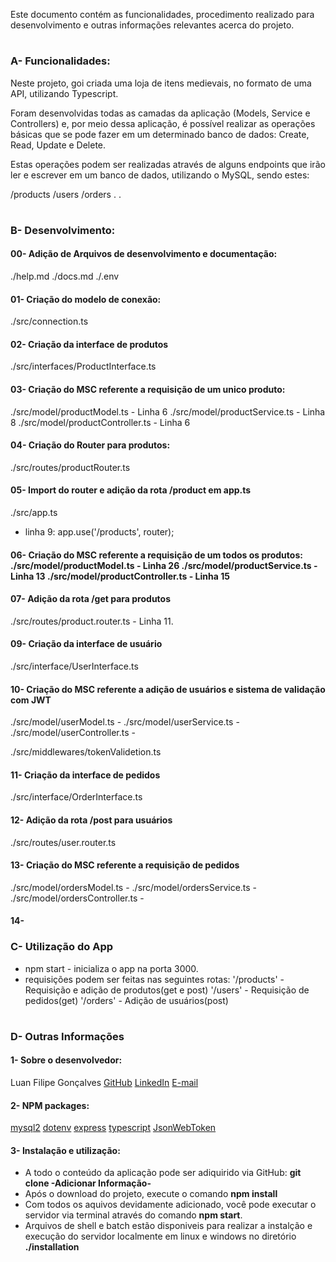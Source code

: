 Este documento contém as funcionalidades, procedimento realizado para desenvolvimento e outras informações relevantes acerca do projeto.

#
<h3>A- Funcionalidades:</h3>

Neste projeto, goi criada uma loja de itens medievais, no formato de uma API, utilizando Typescript.

Foram desenvolvidas todas as camadas da aplicação (Models, Service e Controllers) e, por meio dessa aplicação, é possível realizar as operações básicas que se pode fazer em um determinado banco de dados: Create, Read, Update e Delete.

Estas operações podem ser realizadas através de alguns endpoints que irão ler e escrever em um banco de dados, utilizando o MySQL, sendo estes:

/products
/users
/orders
.
.

#
<h3>B- Desenvolvimento:</h3>

<h4>00- Adição de Arquivos de desenvolvimento e documentação:</h4>
./help.md
./docs.md
./.env

<!-- Nota: A porta utilizada não foi especificada nas variáveis ambientais, sendo especificada em cada query -->

<h4>01- Criação do modelo de conexão:</h4>
./src/connection.ts

<h4>02- Criação da interface de produtos</h4>
./src/interfaces/ProductInterface.ts

<h4>03- Criação do MSC referente a requisição de um unico produto:</h4>
./src/model/productModel.ts - Linha 6
./src/model/productService.ts - Linha 8
./src/model/productController.ts - Linha 6

<h4>04- Criação do Router para produtos:</h4>
./src/routes/productRouter.ts

<!-- Nota: Todas as rotas devem ser e foram/serão inclusas em ./src/app.ts -->

<h4>05- Import do router e adição da rota /product em app.ts</h4>
./src/app.ts

* linha 9: app.use('/products', router);

<h4>06- Criação do MSC referente a requisição de um todos os produtos:</05>
./src/model/productModel.ts - Linha 26
./src/model/productService.ts - Linha 13
./src/model/productController.ts - Linha 15

<h4>07- Adição da rota /get para produtos</h4>
./src/routes/product.router.ts - Linha 11.

<h4>09- Criação da interface de usuário</h4>
./src/interface/UserInterface.ts

<h4>10- Criação do MSC referente a adição de usuários e sistema de validação com JWT</h4>
./src/model/userModel.ts -
./src/model/userService.ts -
./src/model/userController.ts -

./src/middlewares/tokenValidetion.ts

<h4>11- Criação da interface de pedidos </h4>
./src/interface/OrderInterface.ts

<h4>12- Adição da rota /post para usuários </h4>
./src/routes/user.router.ts

<h4>13- Criação do MSC referente a requisição de pedidos</h4>
./src/model/ordersModel.ts -
./src/model/ordersService.ts -
./src/model/ordersController.ts -


<h4>14- </h4>

<h3>C- Utilização do App</h3>

* npm start - inicializa o app na porta 3000.
* requisições podem ser feitas nas seguintes rotas:
'/products' - Requisição e adição de produtos(get e post)
'/users' - Requisição de pedidos(get)
'/orders' - Adição de usuários(post)

#
<h3>D- Outras Informações</h3>

<h4>1- Sobre o desenvolvedor: </h4>

Luan Filipe Gonçalves
[GitHub](github.com/luanfgoncalves)
[LinkedIn](linkedin.com/luanfgoncalves)
[E-mail](luanfgoncalves@outlook.com)

<h4>2- NPM packages:</h4>

[mysql2](https://www.npmjs.com/package/mysql2)
[dotenv]()
[express]()
[typescript]()
[JsonWebToken]()

<h4>3- Instalação e utilização:</h4>

* A todo o conteúdo da aplicação pode ser adiquirido via GitHub: <b>git clone -Adicionar Informação-</b>
* Após o download do projeto, execute o comando <b>npm install</b>
* Com todos os aquivos devidamente adicionado, você pode executar o servidor via terminal através do comando <b>npm start</b>.
* Arquivos de shell e batch estão disponiveis para realizar a instalção e execução do servidor localmente em linux e windows no diretório <b>./installation<b/>
